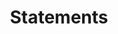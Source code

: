 ---
title: "Statements"
permalink: /docs/language-specification/Statements/
last_modified_at: 2020-03-15 00:00:00 +0000
toc: true
---